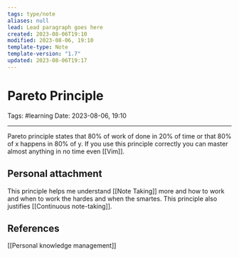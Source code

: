 ```yaml
---
tags: type/note
aliases: null
lead: Lead paragraph goes here
created: 2023-08-06T19:10
modified: 2023-08-06, 19:10
template-type: Note
template-version: "1.7"
updated: 2023-08-06T19:17
---
```


# Pareto Principle

Tags: #learning 
Date: 2023-08-06, 19:10

---

Pareto principle states that 80% of work of done in 20% of time or that 80% of x happens in 80% of y. If you use this principle correctly you can master almost anything in no time even [[Vim]]. 

## Personal attachment 

This principle helps me understand [[Note Taking]] more and how to work and when to work the hardes and when the smartes. This principle also justifies [[Continuous note-taking]].

## References

[[Personal knowledge management]]
